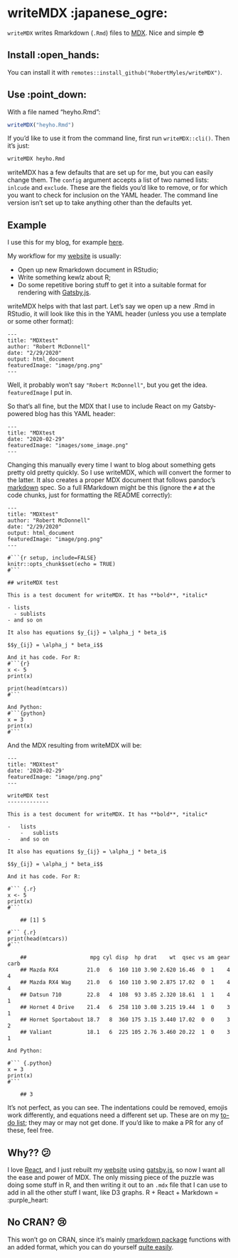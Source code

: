 
<!-- README.md is generated from README.Rmd. Please edit that file -->

# writeMDX :japanese\_ogre:

`writeMDX` writes Rmarkdown (`.Rmd`) files to
[MDX](https://github.com/mdx-js/mdx). Nice and simple :sunglasses:

## Install :open\_hands:

You can install it with
`remotes::install_github("RobertMyles/writeMDX")`.

## Use :point\_down:

With a file named “heyho.Rmd”:

``` r
writeMDX("heyho.Rmd")
```

If you’d like to use it from the command line, first run
`writeMDX::cli()`. Then it’s just:

``` bash
writeMDX heyho.Rmd
```

writeMDX has a few defaults that are set up for me, but you can easily
change them. The `config` argument accepts a list of two named lists:
`inlcude` and `exclude`. These are the fields you’d like to remove, or
for which you want to check for inclusion on the YAML header. The
command line version isn’t set up to take anything other than the
defaults yet.

## Example

I use this for my blog, for example
[here](https://www.robertmylesmcdonnell.com/content/posts/UKelections2019/).

My workflow for my [website](https://www.robertmylesmcdonnell.com/) is
usually:

  - Open up new Rmarkdown document in RStudio;
  - Write something kewlz about R;
  - Do some repetitive boring stuff to get it into a suitable format for
    rendering with [Gatsby.js](https://www.gatsbyjs.org/).

writeMDX helps with that last part. Let’s say we open up a new .Rmd in
RStudio, it will look like this in the YAML header (unless you use a
template or some other format):

    ---
    title: "MDXtest"
    author: "Robert McDonnell"
    date: "2/29/2020"
    output: html_document
    featuredImage: "image/png.png"
    ---

Well, it probably won’t say `"Robert McDonnell"`, but you get the idea.
`featuredImage` I put in.

So that’s all fine, but the MDX that I use to include React on my
Gatsby-powered blog has this YAML header:

    ---
    title: "MDXtest
    date: "2020-02-29"
    featuredImage: "images/some_image.png"
    ---

Changing this manually every time I want to blog about something gets
pretty old pretty quickly. So I use writeMDX, which will convert the
former to the latter. It also creates a proper MDX document that follows
pandoc’s [markdown](https://pandoc.org/MANUAL.html#pandocs-markdown)
spec. So a full RMarkdown might be this (ignore the `#` at the code
chunks, just for formatting the README correctly):

    ---
    title: "MDXtest"
    author: "Robert McDonnell"
    date: "2/29/2020"
    output: html_document
    featuredImage: "image/png.png"
    ---
    
    #```{r setup, include=FALSE}
    knitr::opts_chunk$set(echo = TRUE)
    #```
    
    ## writeMDX test
    
    This is a test document for writeMDX. It has **bold**, *italic*  
    
    - lists 
      - sublists
    - and so on
    
    It also has equations $y_{ij} = \alpha_j * beta_i$
    
    $$y_{ij} = \alpha_j * beta_i$$
    
    And it has code. For R:
    #```{r}
    x <- 5
    print(x)
    
    print(head(mtcars))
    #```
    
    And Python: 
    #```{python}
    x = 3
    print(x)
    #```

And the MDX resulting from writeMDX will be:

    ---
    title: "MDXtest"
    date: '2020-02-29'
    featuredImage: "image/png.png"
    ---
    
    writeMDX test
    -------------
    
    This is a test document for writeMDX. It has **bold**, *italic*
    
    -   lists
        -   sublists
    -   and so on
    
    It also has equations $y_{ij} = \alpha_j * beta_i$
    
    $$y_{ij} = \alpha_j * beta_i$$
    
    And it has code. For R:
    
    #``` {.r}
    x <- 5
    print(x)
    #```
    
        ## [1] 5
    
    #``` {.r}
    print(head(mtcars))
    #```
    
        ##                    mpg cyl disp  hp drat    wt  qsec vs am gear carb
        ## Mazda RX4         21.0   6  160 110 3.90 2.620 16.46  0  1    4    4
        ## Mazda RX4 Wag     21.0   6  160 110 3.90 2.875 17.02  0  1    4    4
        ## Datsun 710        22.8   4  108  93 3.85 2.320 18.61  1  1    4    1
        ## Hornet 4 Drive    21.4   6  258 110 3.08 3.215 19.44  1  0    3    1
        ## Hornet Sportabout 18.7   8  360 175 3.15 3.440 17.02  0  0    3    2
        ## Valiant           18.1   6  225 105 2.76 3.460 20.22  1  0    3    1
    
    And Python:
    
    #``` {.python}
    x = 3
    print(x)
    #```
    
        ## 3

It’s not perfect, as you can see. The indentations could be removed,
emojis work differently, and equations need a different set up. These
are on my [to-do
list](https://github.com/RobertMyles/writeMDX/projects/1); they may or
may not get done. If you’d like to make a PR for any of these, feel
free.

## Why?? :confused:

I love [React](https://reactjs.org/), and I just rebuilt my
[website](https://www.robertmylesmcdonnell.com/) using
[gatsby.js](https://www.gatsbyjs.org/), so now I want all the ease and
power of MDX. The only missing piece of the puzzle was doing some stuff
in R, and then writing it out to an `.mdx` file that I can use to add in
all the other stuff I want, like D3 graphs. R + React + Markdown =
:purple\_heart:

## No CRAN? :cry:

This won’t go on CRAN, since it’s mainly [rmarkdown
package](https://rmarkdown.rstudio.com/) functions with an added format,
which you can do yourself [quite
easily](https://bookdown.org/yihui/rmarkdown/format-custom.html).
